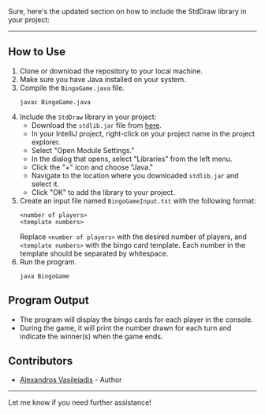 Sure, here's the updated section on how to include the StdDraw library in your project:

---

## How to Use
1. Clone or download the repository to your local machine.
2. Make sure you have Java installed on your system.
3. Compile the `BingoGame.java` file.
   ```
   javac BingoGame.java
   ```
4. Include the `StdDraw` library in your project:
   - Download the `stdlib.jar` file from [here](https://introcs.cs.princeton.edu/java/stdlib/).
   - In your IntelliJ project, right-click on your project name in the project explorer.
   - Select "Open Module Settings."
   - In the dialog that opens, select "Libraries" from the left menu.
   - Click the "+" icon and choose "Java."
   - Navigate to the location where you downloaded `stdlib.jar` and select it.
   - Click "OK" to add the library to your project.
5. Create an input file named `BingoGameInput.txt` with the following format:
   ```
   <number of players>
   <template numbers>
   ```
   Replace `<number of players>` with the desired number of players, and `<template numbers>` with the bingo card template. Each number in the template should be separated by whitespace.
6. Run the program.
   ```
   java BingoGame
   ```

## Program Output
- The program will display the bingo cards for each player in the console.
- During the game, it will print the number drawn for each turn and indicate the winner(s) when the game ends.

## Contributors
- [Alexandros Vasileiadis](https://github.com/Alexandros-Vasileiadis) - Author

---

Let me know if you need further assistance!

